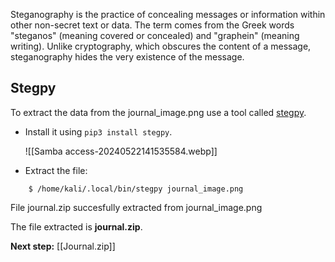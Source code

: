 Steganography is the practice of concealing messages or information within other non-secret text or data. The term comes from the Greek words "steganos" (meaning covered or concealed) and "graphein" (meaning writing). Unlike cryptography, which obscures the content of a message, steganography hides the very existence of the message.

## Stegpy
To extract the data from the journal_image.png use a tool called [stegpy](https://github.com/dhsdshdhk/stegpy). 

- Install it using `pip3 install stegpy`.

	![[Samba access-20240522141535584.webp]]

- Extract the file:
```
	$ /home/kali/.local/bin/stegpy journal_image.png
```

File journal.zip succesfully extracted from journal_image.png

The file extracted is **journal.zip**.

**Next step:** [[Journal.zip]]

